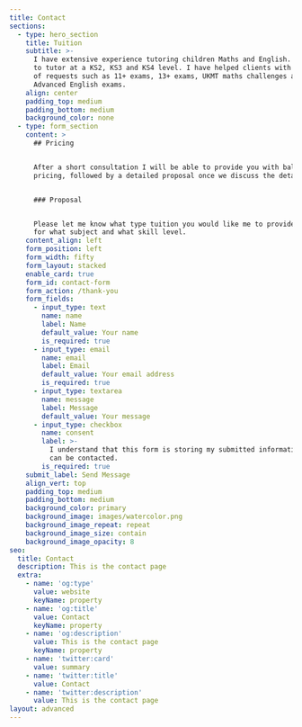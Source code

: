 ```yaml
---
title: Contact
sections:
  - type: hero_section
    title: Tuition
    subtitle: >-
      I have extensive experience tutoring children Maths and English. I am able
      to tutor at a KS2, KS3 and KS4 level. I have helped clients with all sorts
      of requests such as 11+ exams, 13+ exams, UKMT maths challenges and C1
      Advanced English exams.
    align: center
    padding_top: medium
    padding_bottom: medium
    background_color: none
  - type: form_section
    content: >
      ## Pricing


      After a short consultation I will be able to provide you with ballpark
      pricing, followed by a detailed proposal once we discuss the details.


      ### Proposal


      Please let me know what type tuition you would like me to provide, i.e.
      for what subject and what skill level.
    content_align: left
    form_position: left
    form_width: fifty
    form_layout: stacked
    enable_card: true
    form_id: contact-form
    form_action: /thank-you
    form_fields:
      - input_type: text
        name: name
        label: Name
        default_value: Your name
        is_required: true
      - input_type: email
        name: email
        label: Email
        default_value: Your email address
        is_required: true
      - input_type: textarea
        name: message
        label: Message
        default_value: Your message
      - input_type: checkbox
        name: consent
        label: >-
          I understand that this form is storing my submitted information so I
          can be contacted.
        is_required: true
    submit_label: Send Message
    align_vert: top
    padding_top: medium
    padding_bottom: medium
    background_color: primary
    background_image: images/watercolor.png
    background_image_repeat: repeat
    background_image_size: contain
    background_image_opacity: 8
seo:
  title: Contact
  description: This is the contact page
  extra:
    - name: 'og:type'
      value: website
      keyName: property
    - name: 'og:title'
      value: Contact
      keyName: property
    - name: 'og:description'
      value: This is the contact page
      keyName: property
    - name: 'twitter:card'
      value: summary
    - name: 'twitter:title'
      value: Contact
    - name: 'twitter:description'
      value: This is the contact page
layout: advanced
---
```

